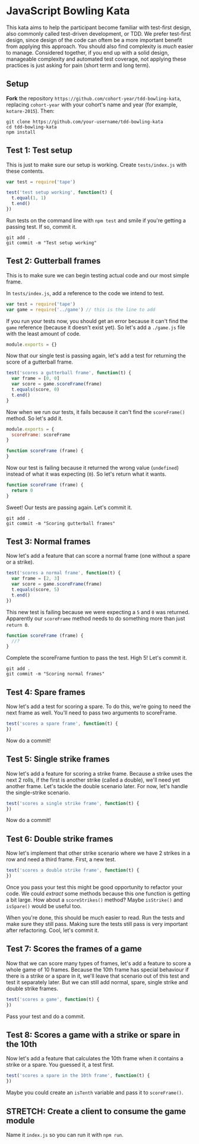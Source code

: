 JavaScript Bowling Kata
=======================

This kata aims to help the participant become familiar with test-first design, also commonly called test-driven development, or TDD. We prefer test-first design, since design of the code can oftem be a more important benefit from applying this approach. You should also find complexity is _much_ easier to manage. Considered together, if you end up with a solid design, manageable complexity and automated test coverage, not applying these practices is just asking for pain (short term and long term).

## Setup

**Fork** the repository `https://github.com/cohort-year/tdd-bowling-kata`, replacing `cohort-year` with your cohort's name and year (for example, `kotare-2015`). Then:
```shell
git clone https://github.com/your-username/tdd-bowling-kata
cd tdd-bowling-kata
npm install
```

## Test 1: Test setup

This is just to make sure our setup is working. Create `tests/index.js` with these contents.
```js
var test = require('tape')

test('test setup working', function(t) {
  t.equal(1, 1)
  t.end()
})
```

Run tests on the command line with `npm test` and smile if you're getting a passing test. If so, commit it.
```shell
git add .
git commit -m "Test setup working"
```

## Test 2: Gutterball frames

This is to make sure we can begin testing actual code and our most simple frame.

In `tests/index.js`, add a reference to the code we intend to test.
```js
var test = require('tape')
var game = require('../game') // this is the line to add
```
If you run your tests now, you should get an error because it can't find the `game` reference (because it doesn't exist yet). So let's add a `./game.js` file with the least amount of code.
```js
module.exports = {}
```
Now that our single test is passing again, let's add a test for returning the score of a gutterball frame.
```js
test('scores a gutterball frame', function(t) {
  var frame = [0, 0]
  var score = game.scoreFrame(frame)
  t.equals(score, 0)
  t.end()
}
```
Now when we run our tests, it fails because it can't find the `scoreFrame()` method. So let's add it.
```js
module.exports = {
  scoreFrame: scoreFrame
}

function scoreFrame (frame) {
}
```
Now our test is failing because it returned the wrong value (`undefined`) instead of what it was expecting (`0`). So let's return what it wants.
```js
function scoreFrame (frame) {
  return 0
}
```
Sweet! Our tests are passing again. Let's commit it.
```shell
git add .
git commit -m "Scoring gutterball frames"
```

## Test 3: Normal frames

Now let's add a feature that can score a normal frame (one without a spare or a strike).
```js
test('scores a normal frame', function(t) {
  var frame = [2, 3]
  var score = game.scoreFrame(frame)
  t.equals(score, 5)
  t.end()
})
```
This new test is failing because we were expecting a `5` and `0` was returned. Apparently our `scoreFrame` method needs to do something more than just `return 0`.
```js
function scoreFrame (frame) {
  //?
}
```
Complete the scoreFrame funtion to pass the test. High 5! Let's commit it.
```shell
git add .
git commit -m "Scoring normal frames"
```

## Test 4: Spare frames

Now let's add a test for scoring a spare. To do this, we're going to need the next frame as well. You'll need to pass two arguments to scoreFrame.
```js
test('scores a spare frame', function(t) {
})
```
Now do a commit!

## Test 5: Single strike frames

Now let's add a feature for scoring a strike frame. Because a strike uses the next 2 rolls, if the first is another strike (called a double), we'll need yet another frame. Let's tackle the double scenario later. For now, let's handle the single-strike scenario.
```js
test('scores a single strike frame', function(t) {
})
```
Now do a commit!

## Test 6: Double strike frames

Now let's implement that other strike scenario where we have 2 strikes in a row and need a third frame. First, a new test.
```js
test('scores a double strike frame', function(t) {
})
```
Once you pass your test this might be good opportunity to refactor your code. We could _extract_ some methods because this one function is getting a bit large. How about a `scoreStrikes()` method? Maybe `isStrike()` and `isSpare()` would be useful too. 

When you're done, this should be much easier to read. Run the tests and make sure they still pass. Making sure the tests still pass is very important after refactoring. Cool, let's commit it.

## Test 7: Scores the frames of a game

Now that we can score many types of frames, let's add a feature to score a whole game of 10 frames. Because the 10th frame has special behaviour if there is a strike or a spare in it, we'll leave that scenario out of this test and test it separately later. But we can still add normal, spare, single strike and double strike frames.
```js
test('scores a game', function(t) {
})
```
Pass your test and do a commit.

## Test 8: Scores a game with a strike or spare in the 10th

Now let's add a feature that calculates the 10th frame when it contains a strike or a spare. You guessed it, a test first.
```js
test('scores a spare in the 10th frame', function(t) {
})
```
Maybe you could create an `isTenth` variable and pass it to `scoreFrame()`.

## STRETCH: Create a client to consume the game module

Name it `index.js` so you can run it with `npm run`.

